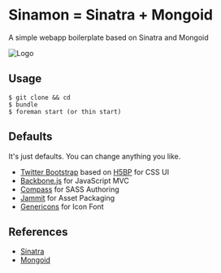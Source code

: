 Sinamon = Sinatra + Mongoid
=====
A simple webapp boilerplate based on Sinatra and Mongoid

![Logo](http://usefulpa.s3.amazonaws.com/images/2014/cinnamon_roll.png)

Usage
-----

	$ git clone && cd
	$ bundle
	$ foreman start (or thin start)


Defaults
-----

It's just defaults. You can change anything you like.

* [Twitter Bootstrap](http://getbootstrap.com/) based on [H5BP](http://html5boilerplate.com/) for CSS UI
* [Backbone.js](http://backbonejs.org/) for JavaScript MVC
* [Compass](http://compass-style.org/) for SASS Authoring
* [Jammit](http://documentcloud.github.io/jammit/) for Asset Packaging
* [Genericons](http://genericons.com) for Icon Font


References
-----

* [Sinatra](http://www.sinatrarb.com/)
* [Mongoid](http://mongoid.org/en/mongoid/index.html)
